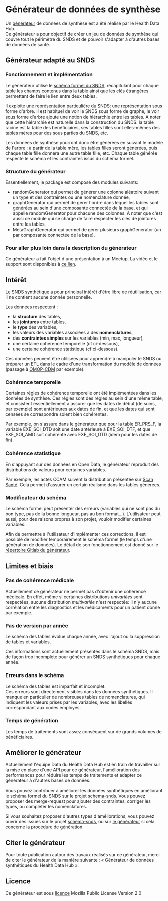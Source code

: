 # Générateur de données de synthèse
<!-- SPDX-License-Identifier: MPL-2.0 -->
  
Un [générateur](https://gitlab.com/healthdatahub/synthetic-generator) de données de synthèse est a été réalisé par le Health Data Hub.  
Ce générateur a pour objectif de créer un jeu de données de synthèse qui couvre tout le périmètre du SNDS et de pouvoir s'adapter à d'autres bases de données de santé.

## Générateur adapté au SNDS
### Fonctionnement et implémentation
Le générateur utilise le [schéma formel du SNDS](https://gitlab.com/healthdatahub/schema-snds), récapitulant pour chaque table les champs contenus dans la table ainsi que les clés étrangères permettant de faire le lien entre deux tables.

Il exploite une représentation particulière du SNDS: une représentation sous forme d'arbre. Il est habituel de voir le SNDS sous forme de graphe, le voir sous forme d'arbre ajoute une notion de hiérarchie entre les tables. A noter que cette hiérarchie est naturelle dans la construction du SNDS: la table racine est la table des bénéficiaires, ses tables filles sont elles-mêmes des tables mères pour des sous parties du SNDS, etc.

Les données de synthèse pourront donc être générées en suivant le modèle de l'arbre : à partir de la table mère, les tables filles seront générées, puis chaque table fille donnera une autre table fille, etc. Chaque table générée respecte le schéma et les contraintes issus du schéma formel.

### Structure du générateur
Essentiellement, le package est composé des modules suivants:

- randomGenerator qui permet de générer une colonne aléatoire suivant un type et des contraintes ou une nomenclature donnée,
- graphGenerator qui permet de gérer l'ordre dans lequel les tables sont générées au sein d'une composante connectée de la base, et qui appelle randomGenerator pour chacune des colonnes. A noter que c'est aussi ce module qui se charge de faire respecter les clés de jointures entre les tables,
- MetaGraphGenerator qui permet de gérer plusieurs graphGenerator (un par composante connectée de la base).

### Pour aller plus loin dans la description du générateur
Ce générateur a fait l'objet d'une présentation à un Meetup.
La vidéo et le support sont disponibles à [ce lien](../../evenements/meetup.md).

## Intérêt
Le SNDS synthétique a pour principal intérêt d'être libre de réutilisation, car il ne contient aucune donnée personnelle.

Les données respectent :
- la **structure** des tables,
- les **jointures** entre tables,
- le **type** des variables,
- les valeurs des variables associées à des **nomenclatures**,
- des **contraintes simples** sur les variables (min, max, longueur),
- une certaine cohérence temporelle (cf ci-dessous),
- une certaine cohérence statistique (cf ci-dessous).

Ces données peuvent être utilisées pour apprendre à manipuler le SNDS ou préparer un ETL dans le cadre d'une transformation du modèle de données (passage à [OMOP-CDM](../../glossaire/OMOP.md) par exemple).

### Cohérence temporelle
Certaines règles de cohérence temporelle ont été implémentées dans les données de synthèse. Ces règles sont des règles au sein d'une même table, et consistent essentiellement à assurer que les dates de début (de soins, par exemple) sont antérieures aux dates de fin, et que les dates qui sont censées se correspondre soient bien cohérentes.

Par exemple, on s'assure dans le générateur que pour la table ER_PRS_F, la variable EXE_SOI_DTD soit une date antérieure à EXE_SOI_DTF, et que EXE_SOI_AMD soit cohérente avec EXE_SOI_DTD (idem pour les dates de fin). 

### Cohérence statistique
En s'appuyant sur des données en Open Data, le générateur reproduit des distributions de valeurs pour certaines variables.

Par exemple, les actes CCAM suivent la distribution présentée sur [Scan Santé](https://www.scansante.fr/opendata/pmsi-mco/ccam). Cela permet d'assurer un certain réalisme dans les tables générées.

###  Modificateur du schéma
Le schéma formel peut présenter des erreurs (variables qui ne sont pas du bon type, pas de la bonne longueur, pas au bon format...). L'utilisateur peut aussi, pour des raisons propres à son projet, vouloir modifier certaines variables. 

Afin de permettre à l'utilisateur d'implémenter ces corrections, il est possible de modifier temporairement le schéma formel (le temps d'une génération de données). Le détail de son fonctionnement est donné sur le [répertoire Gitlab du générateur](https://gitlab.com/healthdatahub/synthetic-generator).

## Limites et biais
### Pas de cohérence médicale
Actuellement ce générateur ne permet pas d'obtenir une cohérence médicale. En effet, même si certaines distributions *univariées* sont respectées, aucune distribution *multivariée* n'est respectée: il n'y aucune corrélation entre les diagnostics et les médicaments pour un patient donné par exemple.

### Pas de version par année
Le schéma des tables évolue chaque année, avec l'ajout ou la suppression de tables et variables.

Ces informations sont actuellement présentes dans le schéma SNDS, mais de façon trop incomplète pour générer un SNDS synthétiques pour chaque année.

### Erreurs dans le schéma
Le schéma des tables est imparfait et incomplet.  
Ces erreurs sont directement visibles dans les données synthétiques. Il manque en particulier de nombreuses tables de nomenclatures, qui indiquent les valeurs prises par les variables, avec les libellés correspondant aux codes employés.

### Temps de génération
Les temps de traitements sont assez conséquent sur de grands volumes de bénéficiaires.

## Améliorer le générateur
Actuellement l'équipe Data du Health Data Hub est en train de travailler sur la mise en place d'une API pour ce générateur, l'amélioration des performances pour réduire les temps de traitements et adapter ce générateur à d'autres bases de données.
  
Vous pouvez contribuer à améliorer les données synthétiques en améliorant le schéma formel du SNDS sur le projet [schema-snds](https://gitlab.com/healthdatahub/schema-snds). Vous pouvez proposer des merge-request pour ajouter des contraintes, corriger les types, ou compléter les nomenclatures.  

Si vous souhaitez proposer d'autres types d'améliorations, vous pouvez ouvrir des issues sur le projet [schema-snds](https://gitlab.com/healthdatahub/schema-snds/-/issues), ou sur [le générateur](https://gitlab.com/healthdatahub/synthetic-generator/-/issues) si cela concerne la procédure de génération.  

## Citer le générateur
Pour toute publication autour des travaux réalisés sur ce générateur, merci de citer le générateur de la manière suivante : « Générateur de données synthétiques du Health Data Hub ». 

## Licence
Ce générateur est sous [licence](https://gitlab.com/healthdatahub/synthetic-generator/-/blob/master/LICENSE) Mozilla Public License Version 2.0
